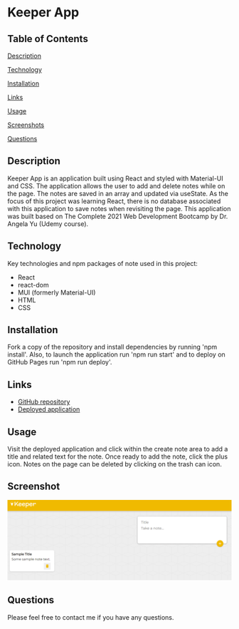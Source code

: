 # Keeper App

## Table of Contents

[Description](#description)

[Technology](#technology)

[Installation](#installation)

[Links](#links)

[Usage](#usage)

[Screenshots](#screenshots)

[Questions](#questions)

## Description
Keeper App is an application built using React and styled with Material-UI and CSS. The application allows the user to add and delete notes while on the page. The notes are saved in an array and updated via useState. As the focus of this project was learning React, there is no database associated with this application to save notes when revisiting the page. This application was built based on The Complete 2021 Web Development Bootcamp by Dr. Angela Yu (Udemy course).

## Technology
Key technologies and npm packages of note used in this project:
- React
- react-dom
- MUI (formerly Material-UI)
- HTML
- CSS 

## Installation
Fork a copy of the repository and install dependencies by running 'npm install'. Also, to launch the application run 'npm run start' and to deploy on GitHub Pages run 'npm run deploy'.

## Links
- [GitHub repository](https://github.com/darylnauman/keeper-app)
- [Deployed application](https://darylnauman.github.io/keeper-app/)

## Usage
Visit the deployed application and click within the create note area to add a title and related text for the note. Once ready to add the note, click the plus icon. Notes on the page can be deleted by clicking on the trash can icon.

## Screenshot
![Screenshot of the main page where notes can be added and viewed.](./src/assets/images/screenshot-01.png)

## Questions
Please feel free to contact me if you have any questions.